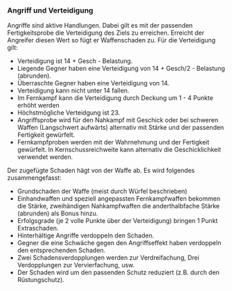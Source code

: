 ### Angriff und Verteidigung

Angriffe sind aktive Handlungen. Dabei gilt es mit der passenden Fertigkeitsprobe die Verteidigung des Ziels zu
erreichen. Erreicht der Angreifer diesen Wert so fügt er Waffenschaden zu. Für die Verteidigung gilt:

* Verteidigung ist 14 + Gesch - Belastung.
* Liegende Gegner haben eine Verteidigung von 14 + Gesch/2 - Belastung (abrunden).
* Überraschte Gegner haben eine Verteidigung von 14.
* Verteidigung kann nicht unter 14 fallen.
* Im Fernkampf kann die Verteidigung durch Deckung um 1 - 4 Punkte erhöht werden
* Höchstmögliche Verteidgung ist 23.
* Angriffsprobe wird für den Nahkampf mit Geschick oder bei schweren Waffen (Langschwert aufwärts) alternativ mit
Stärke und der passenden Fertigkeit gewürfelt.
* Fernkampfproben werden mit der Wahrnehmung und der Fertigkeit gewürfelt. In Kernschussreichweite kann alternativ
die Geschicklichkeit verwendet werden.

Der zugefügte Schaden hägt von der Waffe ab. Es wird folgendes zusammengefasst:

* Grundschaden der Waffe (meist durch Würfel beschrieben)
* Einhandwaffen und speziell angepassten Fernkampfwaffen bekommen die Stärke, zweihändigen Nahkampfwaffen die
anderthalbfache Stärke (abrunden) als Bonus hinzu.
* Erfolgsgrade (je 2 volle Punkte über der Verteidigung) bringen 1 Punkt Extraschaden.
* Hinterhältige Angriffe verdoppeln den Schaden.
* Gegner die eine Schwäche gegen den Angriffseffekt haben verdoppeln den entsprechenden Schaden.
* Zwei Schadensverdopplungen werden zur Verdreifachung, Drei Verdopplungen zur Vervierfachung, usw.
* Der Schaden wird um den passenden Schutz reduziert (z.B. durch den Rüstungschutz).
